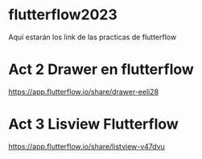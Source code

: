 # flutterflow2023
Aquí estarán los link de las practicas de flutterflow

# Act 2 Drawer en flutterflow
https://app.flutterflow.io/share/drawer-eeli28

# Act 3 Lisview Flutterflow
https://app.flutterflow.io/share/listview-v47dvu
